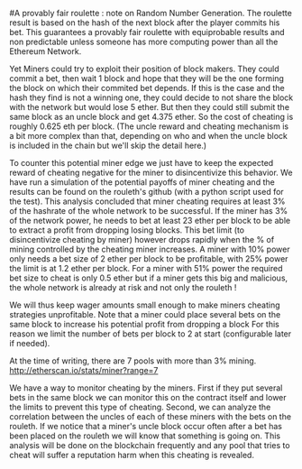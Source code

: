 #A provably fair roulette :  note on Random Number Generation.
   The roulette result is based on the hash of the next block after the player commits his bet.
   This guarantees a provably fair roulette with equiprobable results and non predictable
   unless someone has more computing power than all the Ethereum Network.
   
   Yet Miners could try to exploit their position of block makers.
   They could commit a bet, then wait 1 block and hope that they will be the one forming the 
   block on which their commited bet depends. If this is the case and the hash they find is not a
   winning one, they could decide to not share the block with the network but would lose 5 ether. But then they could still submit the same block as an uncle block and get 4.375 ether. So the cost of cheating is roughly 0.625 eth per block. (The uncle reward and cheating mechanism is a bit more complex than that, depending on who and when the uncle block is included in the chain but we'll skip the detail here.)
   
   To counter this potential miner edge we just have to keep the expected reward of cheating negative for the miner to disincentivize this behavior. We have run a simulation of the potential payoffs of miner cheating and the results can be found on the rouleth's github (with a python script used for the test).
   This analysis concluded that miner cheating requires at least 3% of the hashrate of the whole network to be successful.
   If the miner has 3% of the network power, he needs to bet at least 23 ether per block to be able to extract a profit from dropping losing blocks. This bet limit (to disincentivize cheating by miner) however drops rapidly when the % of mining controlled by the cheating miner increases. A miner with 10% power only needs a bet size of 2 ether per block to be profitable, with 25% power the limit is at 1.2 ether per block.  For a miner with 51% power the required bet size to cheat is only 0.5 ether but if a miner gets this big and malicious, the whole network is already at risk and not only the rouleth !
   
   We will thus keep wager amounts small enough to make miners cheating strategies unprofitable.
   Note that a miner could place several bets on the same block to increase his potential profit from dropping a block
   For this reason we limit the number of bets per block to 2 at start (configurable later if needed).
   
   At the time of writing, there are 7 pools with more than 3% mining.
   http://etherscan.io/stats/miner?range=7
   
   We have a way to monitor cheating by the miners.
   First if they put several bets in the same block we can monitor this on the contract itself and lower the limits to prevent this type of cheating.
   Second, we can analyze the correlation between the uncles of each of these miners with the bets on the rouleth. If we notice that a miner's uncle block occur often after a bet has been placed on the rouleth we will know that something is going on.
   This analysis will be done on the blockchain frequently and any pool that tries to cheat will suffer a reputation harm when this cheating is revealed.
